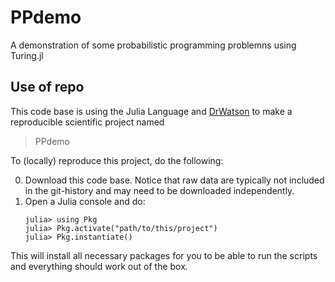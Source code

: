 # PPdemo

A demonstration of some probabilistic programming problemns using Turing.jl

## Use of repo

This code base is using the Julia Language and [DrWatson](https://juliadynamics.github.io/DrWatson.jl/stable/)
to make a reproducible scientific project named
> PPdemo

To (locally) reproduce this project, do the following:

0. Download this code base. Notice that raw data are typically not included in the
   git-history and may need to be downloaded independently.
1. Open a Julia console and do:
   ```
   julia> using Pkg
   julia> Pkg.activate("path/to/this/project")
   julia> Pkg.instantiate()
   ```

This will install all necessary packages for you to be able to run the scripts and
everything should work out of the box.
